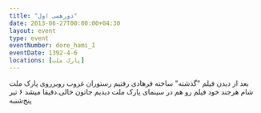 ```yaml
---
title: "دورهمی اول"
date: 2013-06-27T00:00:00+04:30
layout: event
type: event
eventNumber: dore_hami_1
eventDate: 1392-4-6
locations: [پارک ملت]
---
```

بعد از دیدن فیلم "گذشته" ساخته فرهادی رفتیم رستوران غروب روبرروی پارک ملت شام هرجند خود فیلم رو هم در سینمای پارک ملت دیدیم جاتون خالی.دقیقا میشد ۶ تیر پنج‌شنبه